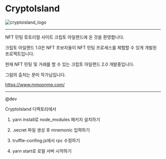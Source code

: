 # CryptoIsland

![cryptoisland_logo](https://user-images.githubusercontent.com/40536266/126930497-4f92d5f1-4d4e-44e0-97bd-3db3472da507.jpeg)

---

NFT 민팅 튜토리얼 사이트 크립토 아일랜드에 온 것을 환영합니다.

크립토 아일랜드 1.0은 NFT 초보자들이 NFT 민팅 프로세스를 체험할 수 있게 개발된 프로젝트입니다.

현재 NFT 민팅 및 거래를 할 수 있는 크립토 아일랜드 2.0 개발중입니다.

그림의 출처는 문미 작가님입니다.

https://www.mmoonme.com/

---
@dev

CryptoIsland 디렉토리에서

1. yarn install로 node_modules 패키지 설치하기

2. .secret 파일 생성 후 mnemonic 입력하기

3. truffle-confing.js에서 rpc 수정하기

4. yarn start로 로컬 서버 시작하기

